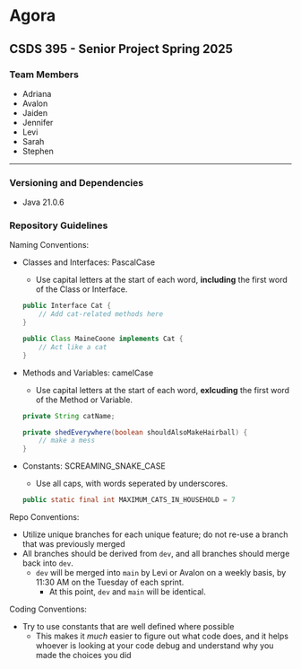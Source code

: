 # Agora

## CSDS 395 - Senior Project Spring 2025

### Team Members

- Adriana
- Avalon
- Jaiden
- Jennifer
- Levi
- Sarah
- Stephen

---

### Versioning and Dependencies

- Java 21.0.6

### Repository Guidelines

Naming Conventions:

- Classes and Interfaces: PascalCase
    - Use capital letters at the start of each word, **including** the first word of the Class or Interface.

    ```java
    public Interface Cat {
        // Add cat-related methods here
    }

    public Class MaineCoone implements Cat {
        // Act like a cat
    }
    ```

- Methods and Variables: camelCase
    - Use capital letters at the start of each word, **exlcuding** the first word of the Method or Variable.

    ```java
    private String catName;
    
    private shedEverywhere(boolean shouldAlsoMakeHairball) {
        // make a mess
    }
    ```

- Constants: SCREAMING_SNAKE_CASE
    - Use all caps, with words seperated by underscores.

    ```java
    public static final int MAXIMUM_CATS_IN_HOUSEHOLD = 7
    ```

Repo Conventions:

- Utilize unique branches for each unique feature; do not re-use a branch that was previously merged
- All branches should be derived from `dev`, and all branches should merge back into `dev`.
    - `dev` will be merged into `main` by Levi or Avalon on a weekly basis, by 11:30 AM on the Tuesday of each sprint.
        - At this point, `dev` and `main` will be identical.

Coding Conventions:

- Try to use constants that are well defined where possible
    - This makes it *much* easier to figure out what code does, and it helps whoever is looking at your code debug and understand why you made the choices you did
